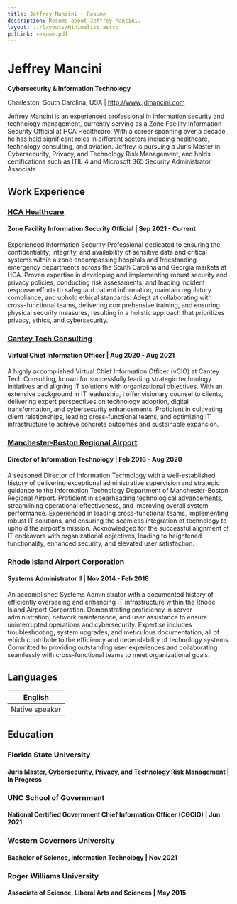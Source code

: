 ```yaml
---
title: Jeffrey Mancini - Resume
description: Resume about Jeffrey Mancini.
layout: ../layouts/Minimalist.astro
pdfLink: resume.pdf
---
```


# Jeffrey Mancini

**Cybersecurity & Information Technology**

Charleston, South Carolina, USA | http://www.jdmancini.com

Jeffrey Mancini is an experienced professional in information security and technology management, currently serving as a Zone Facility Information Security Official at HCA Healthcare. With a career spanning over a decade, he has held significant roles in different sectors including healthcare, technology consulting, and aviation. Jeffrey is pursuing a Juris Master in Cybersecurity, Privacy, and Technology Risk Management, and holds certifications such as ITIL 4 and Microsoft 365 Security Administrator Associate.

## Work Experience

### [HCA Healthcare](https://www.hcahealthcare.com)

#### Zone Facility Information Security Official | Sep 2021 - Current

Experienced Information Security Professional dedicated to ensuring the confidentiality, integrity, and availability of sensitive data and critical systems within a zone encompassing hospitals and freestanding emergency departments across the South Carolina and Georgia markets at HCA. Proven expertise in developing and implementing robust security and privacy policies, conducting risk assessments, and leading incident response efforts to safeguard patient information, maintain regulatory compliance, and uphold ethical standards. Adept at collaborating with cross-functional teams, delivering comprehensive training, and ensuring physical security measures, resulting in a holistic approach that prioritizes privacy, ethics, and cybersecurity.

### [Cantey Tech Consulting](https://canteytech.com)

#### Virtual Chief Information Officer | Aug 2020 - Aug 2021

A highly accomplished Virtual Chief Information Officer (vCIO) at Cantey Tech Consulting, known for successfully leading strategic technology initiatives and aligning IT solutions with organizational objectives. With an extensive background in IT leadership, I offer visionary counsel to clients, delivering expert perspectives on technology adoption, digital transformation, and cybersecurity enhancements. Proficient in cultivating client relationships, leading cross-functional teams, and optimizing IT infrastructure to achieve concrete outcomes and sustainable expansion.

### [Manchester-Boston Regional Airport](https://www.flymanchester.com)

#### Director of Information Technology | Feb 2018 - Aug 2020

A seasoned Director of Information Technology with a well-established history of delivering exceptional administrative supervision and strategic guidance to the Information Technology Department of Manchester-Boston Regional Airport. Proficient in spearheading technological advancements, streamlining operational effectiveness, and improving overall system performance. Experienced in leading cross-functional teams, implementing robust IT solutions, and ensuring the seamless integration of technology to uphold the airport's mission. Acknowledged for the successful alignment of IT endeavors with organizational objectives, leading to heightened functionality, enhanced security, and elevated user satisfaction.

### [Rhode Island Airport Corporation](https://flyri.com/riac)

#### Systems Administrator II | Nov 2014 - Feb 2018

An accomplished Systems Administrator with a documented history of efficiently overseeing and enhancing IT infrastructure within the Rhode Island Airport Corporation. Demonstrating proficiency in server administration, network maintenance, and user assistance to ensure uninterrupted operations and cybersecurity. Expertise includes troubleshooting, system upgrades, and meticulous documentation, all of which contribute to the efficiency and dependability of technology systems. Committed to providing outstanding user experiences and collaborating seamlessly with cross-functional teams to meet organizational goals.

## Languages

| English        |
| -------------- |
| Native speaker |

## Education

### Florida State University

#### Juris Master, Cybersecurity, Privacy, and Technology Risk Management | In Progress

### UNC School of Government

#### National Certified Government Chief Information Officer (CGCIO) | Jun 2021

### Western Governors University

#### Bachelor of Science, Information Technology | Nov 2021

### Roger Williams University

#### Associate of Science, Liberal Arts and Sciences | May 2015
